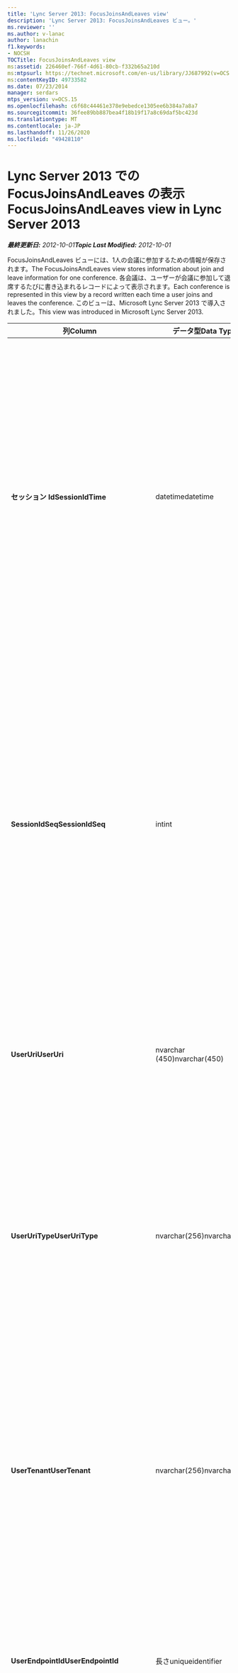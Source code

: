 ```yaml
---
title: 'Lync Server 2013: FocusJoinsAndLeaves view'
description: 'Lync Server 2013: FocusJoinsAndLeaves ビュー。'
ms.reviewer: ''
ms.author: v-lanac
author: lanachin
f1.keywords:
- NOCSH
TOCTitle: FocusJoinsAndLeaves view
ms:assetid: 226460ef-766f-4d61-80cb-f332b65a210d
ms:mtpsurl: https://technet.microsoft.com/en-us/library/JJ687992(v=OCS.15)
ms:contentKeyID: 49733582
ms.date: 07/23/2014
manager: serdars
mtps_version: v=OCS.15
ms.openlocfilehash: c6f68c44461e378e9ebedce1305ee6b384a7a8a7
ms.sourcegitcommit: 36fee89bb887bea4f18b19f17a8c69daf5bc423d
ms.translationtype: MT
ms.contentlocale: ja-JP
ms.lasthandoff: 11/26/2020
ms.locfileid: "49428110"
---
```

# <a name="focusjoinsandleaves-view-in-lync-server-2013"></a><span data-ttu-id="83b86-103">Lync Server 2013 での FocusJoinsAndLeaves の表示</span><span class="sxs-lookup"><span data-stu-id="83b86-103">FocusJoinsAndLeaves view in Lync Server 2013</span></span>

<div data-xmlns="http://www.w3.org/1999/xhtml">

<div class="topic" data-xmlns="http://www.w3.org/1999/xhtml" data-msxsl="urn:schemas-microsoft-com:xslt" data-cs="https://msdn.microsoft.com/">

<div data-asp="https://msdn2.microsoft.com/asp">



</div>

<div id="mainSection">

<div id="mainBody"><span data-ttu-id="83b86-104">

<span> </span></span><span class="sxs-lookup"><span data-stu-id="83b86-104">

<span> </span></span></span>

<span data-ttu-id="83b86-105">_**最終更新日:** 2012-10-01_</span><span class="sxs-lookup"><span data-stu-id="83b86-105">_**Topic Last Modified:** 2012-10-01_</span></span>

<span data-ttu-id="83b86-106">FocusJoinsAndLeaves ビューには、1人の会議に参加するための情報が保存されます。</span><span class="sxs-lookup"><span data-stu-id="83b86-106">The FocusJoinsAndLeaves view stores information about join and leave information for one conference.</span></span> <span data-ttu-id="83b86-107">各会議は、ユーザーが会議に参加して退席するたびに書き込まれるレコードによって表示されます。</span><span class="sxs-lookup"><span data-stu-id="83b86-107">Each conference is represented in this view by a record written each time a user joins and leaves the conference.</span></span> <span data-ttu-id="83b86-108">このビューは、Microsoft Lync Server 2013 で導入されました。</span><span class="sxs-lookup"><span data-stu-id="83b86-108">This view was introduced in Microsoft Lync Server 2013.</span></span>


<table>
<colgroup>
<col style="width: 33%" />
<col style="width: 33%" />
<col style="width: 33%" />
</colgroup>
<thead>
<tr class="header">
<th><span data-ttu-id="83b86-109">列</span><span class="sxs-lookup"><span data-stu-id="83b86-109">Column</span></span></th>
<th><span data-ttu-id="83b86-110">データ型</span><span class="sxs-lookup"><span data-stu-id="83b86-110">Data Type</span></span></th>
<th><span data-ttu-id="83b86-111">詳細</span><span class="sxs-lookup"><span data-stu-id="83b86-111">Details</span></span></th>
</tr>
</thead>
<tbody>
<tr class="odd">
<td><p><span data-ttu-id="83b86-112"><strong>セッション Id</strong></span><span class="sxs-lookup"><span data-stu-id="83b86-112"><strong>SessionIdTime</strong></span></span></p></td>
<td><p><span data-ttu-id="83b86-113">datetime</span><span class="sxs-lookup"><span data-stu-id="83b86-113">datetime</span></span></p></td>
<td><p><span data-ttu-id="83b86-114">会議インスタンスの時刻。</span><span class="sxs-lookup"><span data-stu-id="83b86-114">Time of conference instance.</span></span> <span data-ttu-id="83b86-115">電話会議インスタンスを一意に識別するために SessionIdSeq と組み合わせて使用されます。</span><span class="sxs-lookup"><span data-stu-id="83b86-115">Used in conjunction with SessionIdSeq to uniquely identify a conference instance.</span></span> <span data-ttu-id="83b86-116">詳細については、「 <a href="lync-server-2013-conferences-table.md">Lync Server 2013 での会議の表</a> 」を参照してください。</span><span class="sxs-lookup"><span data-stu-id="83b86-116">See the <a href="lync-server-2013-conferences-table.md">Conferences table in Lync Server 2013</a> for more information.</span></span></p></td>
</tr>
<tr class="even">
<td><p><span data-ttu-id="83b86-117"><strong>SessionIdSeq</strong></span><span class="sxs-lookup"><span data-stu-id="83b86-117"><strong>SessionIdSeq</strong></span></span></p></td>
<td><p><span data-ttu-id="83b86-118">int</span><span class="sxs-lookup"><span data-stu-id="83b86-118">int</span></span></p></td>
<td><p><span data-ttu-id="83b86-119">会議インスタンスを識別する ID 番号。</span><span class="sxs-lookup"><span data-stu-id="83b86-119">ID number to identify the conference instance.</span></span> <span data-ttu-id="83b86-120">電話会議インスタンスを一意に識別するために SessionIdTime と組み合わせて使用されます。</span><span class="sxs-lookup"><span data-stu-id="83b86-120">Used in conjunction with SessionIdTime to uniquely identify a conference instance.</span></span> <span data-ttu-id="83b86-121">詳細については、「 <a href="lync-server-2013-conferences-table.md">Lync Server 2013 での会議の表</a> 」を参照してください。</span><span class="sxs-lookup"><span data-stu-id="83b86-121">See the <a href="lync-server-2013-conferences-table.md">Conferences table in Lync Server 2013</a> for more information.</span></span></p></td>
</tr>
<tr class="odd">
<td><p><span data-ttu-id="83b86-122"><strong>UserUri</strong></span><span class="sxs-lookup"><span data-stu-id="83b86-122"><strong>UserUri</strong></span></span></p></td>
<td><p><span data-ttu-id="83b86-123">nvarchar (450)</span><span class="sxs-lookup"><span data-stu-id="83b86-123">nvarchar(450)</span></span></p></td>
<td><p><span data-ttu-id="83b86-124">会議の参加/退出情報がキャプチャされたユーザーの URI です。</span><span class="sxs-lookup"><span data-stu-id="83b86-124">URI of the user whose conference join/leave information was captured.</span></span></p></td>
</tr>
<tr class="even">
<td><p><span data-ttu-id="83b86-125"><strong>UserUriType</strong></span><span class="sxs-lookup"><span data-stu-id="83b86-125"><strong>UserUriType</strong></span></span></p></td>
<td><p><span data-ttu-id="83b86-126">nvarchar(256)</span><span class="sxs-lookup"><span data-stu-id="83b86-126">nvarchar(256)</span></span></p></td>
<td><p><span data-ttu-id="83b86-127">会議の参加/退出情報がキャプチャされたユーザーの URI の種類です。</span><span class="sxs-lookup"><span data-stu-id="83b86-127">Type of URI of the user whose conference join/leave information was captured.</span></span> <span data-ttu-id="83b86-128">詳細については、「 <a href="lync-server-2013-uritypes-table.md">Lync Server 2013 の UriTypes テーブル</a> 」を参照してください。</span><span class="sxs-lookup"><span data-stu-id="83b86-128">See the <a href="lync-server-2013-uritypes-table.md">UriTypes table in Lync Server 2013</a> for more information.</span></span></p></td>
</tr>
<tr class="odd">
<td><p><span data-ttu-id="83b86-129"><strong>UserTenant</strong></span><span class="sxs-lookup"><span data-stu-id="83b86-129"><strong>UserTenant</strong></span></span></p></td>
<td><p><span data-ttu-id="83b86-130">nvarchar(256)</span><span class="sxs-lookup"><span data-stu-id="83b86-130">nvarchar(256)</span></span></p></td>
<td><p><span data-ttu-id="83b86-131">会議の参加/退出情報がキャプチャされたユーザーのテナントです。</span><span class="sxs-lookup"><span data-stu-id="83b86-131">Tenant of the user whose conference join/leave information was captured.</span></span> <span data-ttu-id="83b86-132">詳細については、「 <a href="lync-server-2013-tenants-table.md">Lync Server 2013 のテナントの一覧</a> 」を参照してください。</span><span class="sxs-lookup"><span data-stu-id="83b86-132">See the <a href="lync-server-2013-tenants-table.md">Tenants table in Lync Server 2013</a> for more information.</span></span></p></td>
</tr>
<tr class="even">
<td><p><span data-ttu-id="83b86-133"><strong>UserEndpointId</strong></span><span class="sxs-lookup"><span data-stu-id="83b86-133"><strong>UserEndpointId</strong></span></span></p></td>
<td><p><span data-ttu-id="83b86-134">長さ</span><span class="sxs-lookup"><span data-stu-id="83b86-134">uniqueidentifier</span></span></p></td>
<td><p><span data-ttu-id="83b86-135">会議の参加/退出情報がキャプチャされたユーザーを表す一意の識別子です。</span><span class="sxs-lookup"><span data-stu-id="83b86-135">Unique identifier of the user whose conference join/leave information was captured.</span></span></p></td>
</tr>
<tr class="odd">
<td><p><span data-ttu-id="83b86-136"><strong>UserClientVersion</strong></span><span class="sxs-lookup"><span data-stu-id="83b86-136"><strong>UserClientVersion</strong></span></span></p></td>
<td><p><span data-ttu-id="83b86-137">nvarchar(256)</span><span class="sxs-lookup"><span data-stu-id="83b86-137">nvarchar(256)</span></span></p></td>
<td><p><span data-ttu-id="83b86-138">会議の参加/退出情報がキャプチャされたユーザーが使用したクライアントのバージョン。</span><span class="sxs-lookup"><span data-stu-id="83b86-138">Version of client used by the user whose conference join/leave information was captured.</span></span></p></td>
</tr>
<tr class="even">
<td><p><span data-ttu-id="83b86-139"><strong>UserClientType</strong></span><span class="sxs-lookup"><span data-stu-id="83b86-139"><strong>UserClientType</strong></span></span></p></td>
<td><p><span data-ttu-id="83b86-140">int</span><span class="sxs-lookup"><span data-stu-id="83b86-140">int</span></span></p></td>
<td><p><span data-ttu-id="83b86-141">電話会議の参加/退出情報がキャプチャされたユーザーによって使用されたクライアント。</span><span class="sxs-lookup"><span data-stu-id="83b86-141">Client used by the user whose conference join/leave information was captured.</span></span> <span data-ttu-id="83b86-142">詳細については、「 <a href="lync-server-2013-useragentdef-table.md">Lync Server 2013 の Useragentdef テーブル</a> 」を参照してください。</span><span class="sxs-lookup"><span data-stu-id="83b86-142">See <a href="lync-server-2013-useragentdef-table.md">UserAgentDef table in Lync Server 2013</a> for more details.</span></span></p></td>
</tr>
<tr class="odd">
<td><p><span data-ttu-id="83b86-143"><strong>UserClientCategory</strong></span><span class="sxs-lookup"><span data-stu-id="83b86-143"><strong>UserClientCategory</strong></span></span></p></td>
<td><p><span data-ttu-id="83b86-144">nvarchar (64)</span><span class="sxs-lookup"><span data-stu-id="83b86-144">nvarchar(64)</span></span></p></td>
<td><p><span data-ttu-id="83b86-145">会議の参加/退出情報がキャプチャされたユーザーが使用したクライアントのカテゴリの名前です。</span><span class="sxs-lookup"><span data-stu-id="83b86-145">Name of the category of the client used by the user whose conference join/leave information was captured.</span></span></p></td>
</tr>
<tr class="even">
<td><p><span data-ttu-id="83b86-146"><strong>FocusUserInstance</strong></span><span class="sxs-lookup"><span data-stu-id="83b86-146"><strong>FocusUserInstance</strong></span></span></p></td>
<td><p><span data-ttu-id="83b86-147">int</span><span class="sxs-lookup"><span data-stu-id="83b86-147">int</span></span></p></td>
<td></td>
</tr>
<tr class="odd">
<td><p><span data-ttu-id="83b86-148"><strong>IsuserInternal</strong></span><span class="sxs-lookup"><span data-stu-id="83b86-148"><strong>IsuserInternal</strong></span></span></p></td>
<td><p><span data-ttu-id="83b86-149">bit</span><span class="sxs-lookup"><span data-stu-id="83b86-149">bit</span></span></p></td>
<td><p><span data-ttu-id="83b86-150">ユーザーが内部ユーザーかどうかを表すビット。</span><span class="sxs-lookup"><span data-stu-id="83b86-150">Bit that represents whether the user is an internal user or not.</span></span></p></td>
</tr>
<tr class="even">
<td><p><span data-ttu-id="83b86-151"><strong>/セッション Id</strong></span><span class="sxs-lookup"><span data-stu-id="83b86-151"><strong>DialogSessionIdTime</strong></span></span></p></td>
<td><p><span data-ttu-id="83b86-152">datetime</span><span class="sxs-lookup"><span data-stu-id="83b86-152">datetime</span></span></p></td>
<td><p><span data-ttu-id="83b86-153">セッション要求の時刻。</span><span class="sxs-lookup"><span data-stu-id="83b86-153">Time of session request.</span></span> <span data-ttu-id="83b86-154">セッションを一意に識別するために SessionIdSeq と組み合わせて使用されます。</span><span class="sxs-lookup"><span data-stu-id="83b86-154">Used in conjunction with SessionIdSeq to uniquely identify a session.</span></span> <span data-ttu-id="83b86-155">詳細については、「 <a href="lync-server-2013-dialogs-table.md">Lync Server 2013 のダイアログテーブル</a> 」を参照してください。</span><span class="sxs-lookup"><span data-stu-id="83b86-155">See the <a href="lync-server-2013-dialogs-table.md">Dialogs table in Lync Server 2013</a> for more information.</span></span></p></td>
</tr>
<tr class="odd">
<td><p><span data-ttu-id="83b86-156"><strong>"/セッション Id"</strong></span><span class="sxs-lookup"><span data-stu-id="83b86-156"><strong>DialogSessionIdSeq</strong></span></span></p></td>
<td><p><span data-ttu-id="83b86-157">int</span><span class="sxs-lookup"><span data-stu-id="83b86-157">int</span></span></p></td>
<td><p><span data-ttu-id="83b86-158">ユーザーが複数のコンピューターまたはデバイスに同時にログオンしている場合は、UserInstance を使って、ユーザーとデバイスの組み合わせを一意に識別します。</span><span class="sxs-lookup"><span data-stu-id="83b86-158">If a user is logged on at multiple computers or devices at the same time, UserInstance is used to uniquely identify the user/device combination.</span></span></p></td>
</tr>
<tr class="even">
<td><p><span data-ttu-id="83b86-159"><strong>この Id</strong></span><span class="sxs-lookup"><span data-stu-id="83b86-159"><strong>DialogId</strong></span></span></p></td>
<td><p><span data-ttu-id="83b86-160">varchar (775)</span><span class="sxs-lookup"><span data-stu-id="83b86-160">varchar(775)</span></span></p></td>
<td><p><span data-ttu-id="83b86-161">セッションの SIP ダイアログ ID。</span><span class="sxs-lookup"><span data-stu-id="83b86-161">SIP dialog ID of the session.</span></span> <span data-ttu-id="83b86-162">形式は次のようになります。</span><span class="sxs-lookup"><span data-stu-id="83b86-162">The format is: dialog;from-tag;to-tag.</span></span></p></td>
</tr>
<tr class="odd">
<td><p><span data-ttu-id="83b86-163"><strong>UserJoinTime</strong></span><span class="sxs-lookup"><span data-stu-id="83b86-163"><strong>UserJoinTime</strong></span></span></p></td>
<td><p><span data-ttu-id="83b86-164">datetime</span><span class="sxs-lookup"><span data-stu-id="83b86-164">datetime</span></span></p></td>
<td><p><span data-ttu-id="83b86-165">ユーザーが会議に参加した時刻。</span><span class="sxs-lookup"><span data-stu-id="83b86-165">Time that the user joined the conference.</span></span></p></td>
</tr>
<tr class="even">
<td><p><span data-ttu-id="83b86-166"><strong>UserLeaveTime</strong></span><span class="sxs-lookup"><span data-stu-id="83b86-166"><strong>UserLeaveTime</strong></span></span></p></td>
<td><p><span data-ttu-id="83b86-167">datetime</span><span class="sxs-lookup"><span data-stu-id="83b86-167">datetime</span></span></p></td>
<td><p><span data-ttu-id="83b86-168">ユーザーが会議から退出した時刻。</span><span class="sxs-lookup"><span data-stu-id="83b86-168">Time that the user left the conference.</span></span></p></td>
</tr>
<tr class="odd">
<td><p><span data-ttu-id="83b86-169"><strong>UserRole</strong></span><span class="sxs-lookup"><span data-stu-id="83b86-169"><strong>UserRole</strong></span></span></p></td>
<td><p><span data-ttu-id="83b86-170">nvarchar(256)</span><span class="sxs-lookup"><span data-stu-id="83b86-170">nvarchar(256)</span></span></p></td>
<td><p><span data-ttu-id="83b86-171">会議でのユーザーの役割 (発表者や出席者など)</span><span class="sxs-lookup"><span data-stu-id="83b86-171">User’s role in the conference, such as Presenter or Attendee.</span></span></p></td>
</tr>
</tbody>
</table><span data-ttu-id="83b86-172">


</div>

<span> </span>

</div>

</div>

</span><span class="sxs-lookup"><span data-stu-id="83b86-172">


</div>

<span> </span>

</div>

</div>

</span></span></div>

